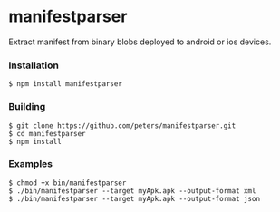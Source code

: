 manifestparser
==============

Extract manifest from binary blobs deployed to android or ios devices.

### Installation

    $ npm install manifestparser
    
### Building
  
    $ git clone https://github.com/peters/manifestparser.git
    $ cd manifestparser
    $ npm install 
    
### Examples
  
    $ chmod +x bin/manifestparser
    $ ./bin/manifestparser --target myApk.apk --output-format xml
    $ ./bin/manifestparser --target myApk.apk --output-format json
    

    
